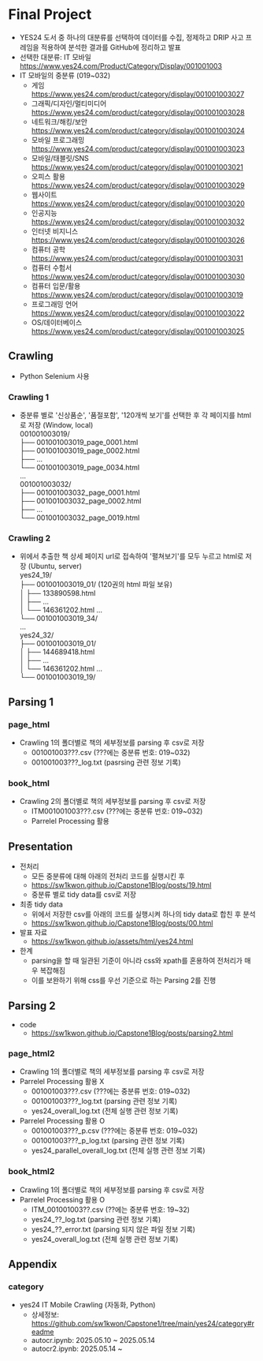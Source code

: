 # Final Project
- YES24 도서 중 하나의 대분류를 선택하여 데이터를 수집, 정제하고 DRIP 사고 프레임을 적용하여 분석한 결과를 GitHub에 정리하고 발표
- 선택한 대분류: IT 모바일 https://www.yes24.com/Product/Category/Display/001001003
- IT 모바일의 중분류 (019~032)
  - 게임 https://www.yes24.com/product/category/display/001001003027
  - 그래픽/디자인/멀티미디어 https://www.yes24.com/product/category/display/001001003028
  - 네트워크/해킹/보안 https://www.yes24.com/product/category/display/001001003024
  - 모바일 프로그래밍 https://www.yes24.com/product/category/display/001001003023
  - 모바일/태블릿/SNS https://www.yes24.com/product/category/display/001001003021
  - 오피스 활용 https://www.yes24.com/product/category/display/001001003029
  - 웹사이트 https://www.yes24.com/product/category/display/001001003020
  - 인공지능 https://www.yes24.com/product/category/display/001001003032
  - 인터넷 비지니스 https://www.yes24.com/product/category/display/001001003026
  - 컴퓨터 공학 https://www.yes24.com/product/category/display/001001003031
  - 컴퓨터 수험서 https://www.yes24.com/product/category/display/001001003030
  - 컴퓨터 입문/활용 https://www.yes24.com/product/category/display/001001003019
  - 프로그래밍 언어 https://www.yes24.com/product/category/display/001001003022
  - OS/데이터베이스 https://www.yes24.com/product/category/display/001001003025

## Crawling
- Python Selenium 사용
### Crawling 1
- 중분류 별로 '신상품순', '품절포함', '120개씩 보기'를 선택한 후 각 페이지를 html로 저장 (Window, local) \
001001003019/ \
├── 001001003019_page_0001.html \
├── 001001003019_page_0002.html \
├── ... \
└── 001001003019_page_0034.html \
... \
001001003032/ \
├── 001001003032_page_0001.html \
├── 001001003032_page_0002.html \
├── ... \
└── 001001003032_page_0019.html
### Crawling 2
- 위에서 추출한 책 상세 페이지 url로 접속하여 '펼쳐보기'를 모두 누르고 html로 저장 (Ubuntu, server) \
yes24_19/ \
├── 001001003019_01/ (120권의 html 파일 보유) \
│   ├── 133890598.html \
│   ├── ... \
│   └── 146361202.html ... \
└── 001001003019_34/ \
... \
yes24_32/ \
├── 001001003019_01/ \
│   ├── 144689418.html \
│   ├── ... \
│   └── 146361202.html ... \
└── 001001003019_19/

## Parsing 1
### page_html
- Crawling 1의 폴더별로 책의 세부정보를 parsing 후 csv로 저장
  - 001001003???.csv (???에는 중분류 번호: 019~032)
  - 001001003???_log.txt (pasrsing 관련 정보 기록)
 ### book_html
 - Crawling 2의 폴더별로 책의 세부정보를 parsing 후 csv로 저장
   - ITM001001003???.csv (???에는 중분류 번호: 019~032)
   - Parrelel Processing 활용
  
## Presentation
- 전처리
  - 모든 중분류에 대해 아래의 전처리 코드를 실행시킨 후
  - https://sw1kwon.github.io/Capstone1Blog/posts/19.html
  - 중분류 별로 tidy data를 csv로 저장
- 최종 tidy data
  - 위에서 저장한 csv를 아래의 코드를 실행시켜 하나의 tidy data로 합친 후 분석
  - https://sw1kwon.github.io/Capstone1Blog/posts/00.html
- 발표 자료
  - https://sw1kwon.github.io/assets/html/yes24.html
- 한계
  - parsing을 할 때 일관된 기준이 아니라 css와 xpath를 혼용하여 전처리가 매우 복잡해짐
  - 이를 보완하기 위해 css를 우선 기준으로 하는 Parsing 2를 진행
 
## Parsing 2
- code
  - https://sw1kwon.github.io/Capstone1Blog/posts/parsing2.html
### page_html2
- Crawling 1의 폴더별로 책의 세부정보를 parsing 후 csv로 저장
- Parrelel Processing 활용 X
  - 001001003???.csv (???에는 중분류 번호: 019~032)
  - 001001003???_log.txt (parsing 관련 정보 기록)
  - yes24_overall_log.txt (전체 실행 관련 정보 기록)
- Parrelel Processing 활용 O
  - 001001003???_p.csv (???에는 중분류 번호: 019~032)
  - 001001003???_p_log.txt (parsing 관련 정보 기록)
  - yes24_parallel_overall_log.txt (전체 실행 관련 정보 기록)
### book_html2
- Crawling 1의 폴더별로 책의 세부정보를 parsing 후 csv로 저장
- Parrelel Processing 활용 O
  - ITM_001001003??.csv (??에는 중분류 번호: 19~32)
  - yes24_??_log.txt (parsing 관련 정보 기록)
  - yes24_??_error.txt (parsing 되지 않은 파일 정보 기록)
  - yes24_overall_log.txt (전체 실행 관련 정보 기록)

## Appendix
### category
- yes24 IT Mobile Crawling (자동화, Python)
  - 상세정보: https://github.com/sw1kwon/Capstone1/tree/main/yes24/category#readme 
  - autocr.ipynb: 2025.05.10 ~ 2025.05.14
  - autocr2.ipynb: 2025.05.14 ~
